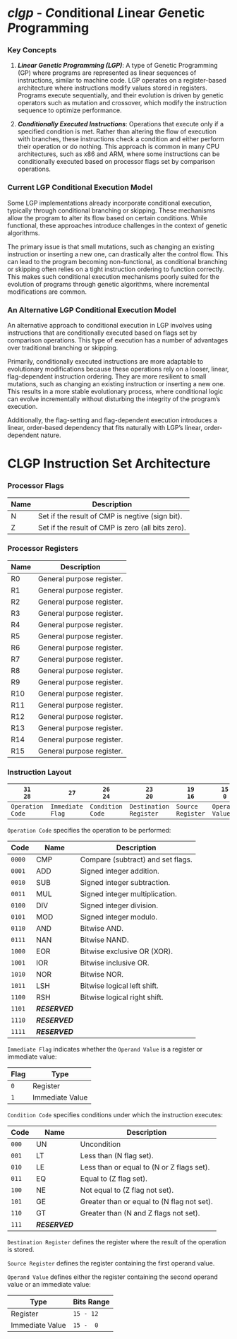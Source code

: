 # ***clgp*** - ***C***onditional ***L***inear ***G***enetic ***P***rogramming

### Key Concepts

1) ***Linear Genetic Programming (LGP)***: A type of Genetic Programming (GP) where programs are represented as linear sequences of instructions, similar to machine code. LGP operates on a register-based architecture where instructions modify values stored in registers. Programs execute sequentially, and their evolution is driven by genetic operators such as mutation and crossover, which modify the instruction sequence to optimize performance.

2) ***Conditionally Executed Instructions***: Operations that execute only if a specified condition is met. Rather than altering the flow of execution with branches, these instructions check a condition and either perform their operation or do nothing. This approach is common in many CPU architectures, such as x86 and ARM, where some instructions can be conditionally executed based on processor flags set by comparison operations.

### Current LGP Conditional Execution Model

Some LGP implementations already incorporate conditional execution, typically through conditional branching or skipping. These mechanisms allow the program to alter its flow based on certain conditions. While functional, these approaches introduce challenges in the context of genetic algorithms.

The primary issue is that small mutations, such as changing an existing instruction or inserting a new one, can drastically alter the control flow. This can lead to the program becoming non-functional, as conditional branching or skipping often relies on a tight instruction ordering to function correctly. This makes such conditional execution mechanisms poorly suited for the evolution of programs through genetic algorithms, where incremental modifications are common.

### An Alternative LGP Conditional Execution Model

An alternative approach to conditional execution in LGP involves using instructions that are conditionally executed based on flags set by comparison operations. This type of execution has a number of advantages over traditional branching or skipping.

Primarily, conditionally executed instructions are more adaptable to evolutionary modifications because these operations rely on a looser, linear, flag-dependent instruction ordering. They are more resilient to small mutations, such as changing an existing instruction or inserting a new one. This results in a more stable evolutionary process, where conditional logic can evolve incrementally without disturbing the integrity of the program’s execution.

Additionally, the flag-setting and flag-dependent execution introduces a linear, order-based dependency that fits naturally with LGP’s linear, order-dependent nature.

# CLGP Instruction Set Architecture

### Processor Flags

|Name|Description                                      |
|----|-------------------------------------------------|
|N   |Set if the result of CMP is negtive (sign bit).  |
|Z   |Set if the result of CMP is zero (all bits zero).|

### Processor Registers

|Name|Description              |
|----|-------------------------|
|R0  |General purpose register.|
|R1  |General purpose register.|
|R2  |General purpose register.|
|R3  |General purpose register.|
|R4  |General purpose register.|
|R5  |General purpose register.|
|R6  |General purpose register.|
|R7  |General purpose register.|
|R8  |General purpose register.|
|R9  |General purpose register.|
|R10 |General purpose register.|
|R11 |General purpose register.|
|R12 |General purpose register.|
|R13 |General purpose register.|
|R14 |General purpose register.|
|R15 |General purpose register.|

### Instruction Layout

|```31          28```|```      27      ```|```26          24```|```23                20```|```19           16```|```15          0```|
|--------------------|--------------------|--------------------|--------------------------|---------------------|-------------------|
|```Operation Code```|```Immediate Flag```|```Condition Code```|```Destination Register```|```Source Register```|```Operand Value```|

```Operation Code``` specifies the operation to be performed:

|Code      |Name          |Description                      |
|----------|--------------|---------------------------------|
|```0000```|CMP           |Compare (subtract) and set flags.|
|```0001```|ADD           |Signed integer addition.         |
|```0010```|SUB           |Signed integer subtraction.      |
|```0011```|MUL           |Signed integer multiplication.   |
|```0100```|DIV           |Signed integer division.         |
|```0101```|MOD           |Signed integer modulo.           |
|```0110```|AND           |Bitwise AND.                     |
|```0111```|NAN           |Bitwise NAND.                    |
|```1000```|EOR           |Bitwise exclusive OR (XOR).      |
|```1001```|IOR           |Bitwise inclusive OR.            |
|```1010```|NOR           |Bitwise NOR.                     |
|```1011```|LSH           |Bitwise logical left shift.      |
|```1100```|RSH           |Bitwise logical right shift.     |
|```1101```|***RESERVED***|                                 |
|```1110```|***RESERVED***|                                 |
|```1111```|***RESERVED***|                                 |

```Immediate Flag``` indicates whether the ```Operand Value``` is a register or immediate value:

|Flag   |Type           |
|-------|---------------|
|```0```|Register       |
|```1```|Immediate Value|

```Condition Code``` specifies conditions under which the instruction executes:

|Code     |Name          |Description                               |
|---------|--------------|------------------------------------------|
|```000```|UN            |Uncondition                               |
|```001```|LT            |Less than (N flag set).                   |
|```010```|LE            |Less than or equal to (N or Z flags set). |
|```011```|EQ            |Equal to (Z flag set).                    |
|```100```|NE            |Not equal to (Z flag not set).            |
|```101```|GE            |Greater than or equal to (N flag not set).|
|```110```|GT            |Greater than (N and Z flags not set).     |
|```111```|***RESERVED***|                                          |

```Destination Register``` defines the register where the result of the operation is stored.

```Source Register``` defines the register containing the first operand value.

```Operand Value``` defines either the register containing the second operand value or an immediate value:

|Type           |Bits Range   |
|---------------|-------------|
|Register       |```15 - 12```|
|Immediate Value|```15 -  0```|
